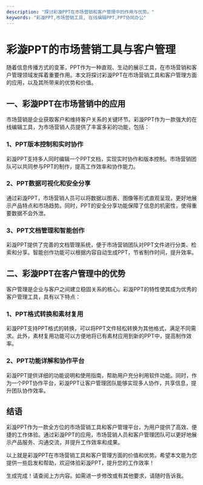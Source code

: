 ```yaml
---
description: "探讨彩漩PPT在市场营销和客户管理中的作用与优势。"
keywords: "彩漩PPT,市场营销工具, 在线编辑PPT,PPT协同办公"
---
```

# 彩漩PPT的市场营销工具与客户管理

随着信息传播方式的变革，PPT作为一种直观、生动的展示工具，在市场营销和客户管理领域发挥着重要作用。本文将探讨彩漩PPT在市场营销工具和客户管理方面的应用，以及其所带来的优势和价值。

## 一、彩漩PPT在市场营销中的应用

市场营销是企业获取客户和维持客户关系的关键环节。彩漩PPT作为一款强大的在线编辑工具，为市场营销人员提供了丰富多彩的功能，包括：

### 1、PPT版本控制和实时协作

彩漩PPT支持多人同时编辑一个PPT文档，实现实时协作和版本控制。市场营销团队可以共同参与PPT的制作，提高工作效率和协作能力。

### 2、PPT数据可视化和安全分享

通过彩漩PPT，市场营销人员可以将数据以图表、图像等形式直观呈现，更好地展示产品特点和市场趋势。同时，PPT的安全分享功能保障了信息的机密性，使得重要数据不会外泄。

### 3、PPT文档管理和智能创作

彩漩PPT提供了完善的文档管理系统，便于市场营销团队对PPT文件进行分类、检索和分享。智能创作功能可以根据内容自动生成PPT，节省制作时间，提升效率。

## 二、彩漩PPT在客户管理中的优势

客户管理是企业与客户之间建立稳固关系的核心。彩漩PPT的特性使其成为优秀的客户管理工具，具有以下特点：

### 1、PPT格式转换和素材复用

彩漩PPT支持PPT格式的转换，可以将PPT文件轻松转换为其他格式，满足不同需求。此外，素材复用功能可以方便地将已有素材应用到新的PPT中，提高制作效率。

### 2、PPT功能详解和协作平台

彩漩PPT提供详细的功能说明和使用指南，帮助用户充分利用软件功能。同时，作为一个PPT协作平台，彩漩PPT让客户管理团队能够实现多人协作，共享信息，提升团队协作效率。

## 结语

彩漩PPT作为一款全方位的市场营销工具和客户管理平台，为用户提供了高效、便捷的工作体验。通过彩漩PPT的应用，市场营销人员和客户管理团队可以更好地展示产品服务、沟通交流，并提升工作效率和成果。

以上就是彩漩PPT在市场营销工具和客户管理方面的价值和优势。希望本文能为您提供一些启发和帮助，欢迎体验彩漩PPT，提升您的工作效率！


生成完成！请查阅上方内容。如需进一步修改或有其他要求，请随时告诉我。
